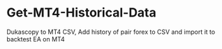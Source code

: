 # Get-MT4-Historical-Data
Dukascopy to MT4 CSV, Add history of pair forex to CSV and import it to backtest EA on MT4
